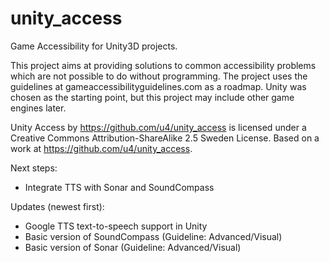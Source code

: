 unity_access
============

Game Accessibility for Unity3D projects.

This project aims at providing solutions to common accessibility problems which are
not possible to do without programming. The project uses the guidelines at 
gameaccessibilityguidelines.com as a roadmap. Unity was chosen as the starting point,
but this project may include other game engines later.

Unity Access by https://github.com/u4/unity_access is licensed under a Creative Commons Attribution-ShareAlike 2.5 Sweden License.
Based on a work at https://github.com/u4/unity_access.

Next steps:
- Integrate TTS with Sonar and SoundCompass

Updates (newest first):
- Google TTS text-to-speech support in Unity
- Basic version of SoundCompass (Guideline: Advanced/Visual)
- Basic version of Sonar (Guideline: Advanced/Visual)


